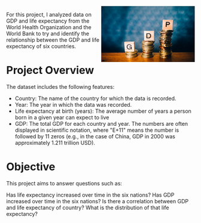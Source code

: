 <img align="right" width="250" height="150" src="https://github.com/nclements11/Data-Science-Portfolio/blob/main/Data%20Visualization/Data%20Visualization%20Portfolio%20Project/gdp_image.jpg"> 

For this project, I analyzed data on GDP and life expectancy from the World Health Organization and the World Bank to try and identify the relationship between the GDP and life expectancy of six countries.



# Project Overview

The dataset includes the following features:

- Country: The name of the country for which the data is recorded.
- Year: The year in which the data was recorded.
- Life expectancy at birth (years): The average number of years a person born in a given year can expect to live
- GDP: The total GDP for each country and year. The numbers are often displayed in scientific notation, where "E+11" means the number is followed by 11 zeros (e.g., in the case of China, GDP in 2000 was approximately 1.211 trillion USD). 

# Objective

This project aims to answer questions such as:

Has life expectancy increased over time in the six nations? Has GDP increased over time in the six nations? Is there a correlation between GDP and life expectancy of country? What is the distribution of that life expectancy?

